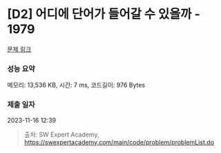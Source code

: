 # [D2] 어디에 단어가 들어갈 수 있을까 - 1979 

[문제 링크](https://swexpertacademy.com/main/code/problem/problemDetail.do?contestProbId=AV5PuPq6AaQDFAUq) 

### 성능 요약

메모리: 13,536 KB, 시간: 7 ms, 코드길이: 976 Bytes

### 제출 일자

2023-11-16 12:39



> 출처: SW Expert Academy, https://swexpertacademy.com/main/code/problem/problemList.do